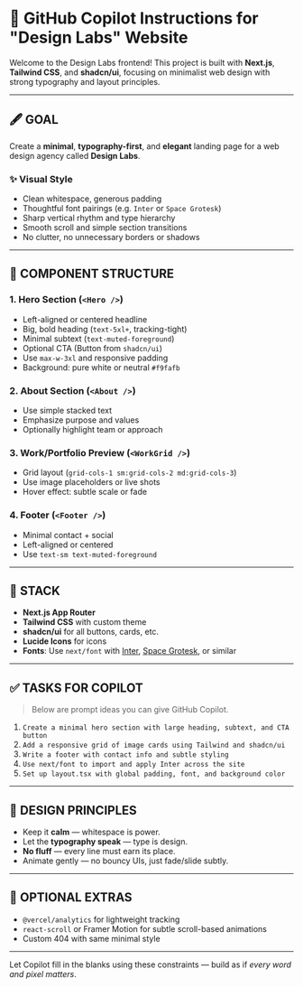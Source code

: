 # 🧠 GitHub Copilot Instructions for "Design Labs" Website

Welcome to the Design Labs frontend! This project is built with **Next.js**, **Tailwind CSS**, and **shadcn/ui**, focusing on minimalist web design with strong typography and layout principles.

---

## 🖋️ GOAL

Create a **minimal**, **typography-first**, and **elegant** landing page for a web design agency called **Design Labs**.

### ✨ Visual Style

- Clean whitespace, generous padding
- Thoughtful font pairings (e.g. `Inter` or `Space Grotesk`)
- Sharp vertical rhythm and type hierarchy
- Smooth scroll and simple section transitions
- No clutter, no unnecessary borders or shadows

---

## 🧱 COMPONENT STRUCTURE

### 1. Hero Section (`<Hero />`)
- Left-aligned or centered headline
- Big, bold heading (`text-5xl+`, tracking-tight)
- Minimal subtext (`text-muted-foreground`)
- Optional CTA (Button from `shadcn/ui`)
- Use `max-w-3xl` and responsive padding
- Background: pure white or neutral `#f9fafb`

### 2. About Section (`<About />`)
- Use simple stacked text
- Emphasize purpose and values
- Optionally highlight team or approach

### 3. Work/Portfolio Preview (`<WorkGrid />`)
- Grid layout (`grid-cols-1 sm:grid-cols-2 md:grid-cols-3`)
- Use image placeholders or live shots
- Hover effect: subtle scale or fade

### 4. Footer (`<Footer />`)
- Minimal contact + social
- Left-aligned or centered
- Use `text-sm text-muted-foreground`

---

## 🧩 STACK

- **Next.js App Router**
- **Tailwind CSS** with custom theme
- **shadcn/ui** for all buttons, cards, etc.
- **Lucide Icons** for icons
- **Fonts**: Use `next/font` with [Inter](https://fonts.google.com/specimen/Inter), [Space Grotesk](https://fonts.google.com/specimen/Space+Grotesk), or similar

---

## ✅ TASKS FOR COPILOT

> Below are prompt ideas you can give GitHub Copilot.

1. `Create a minimal hero section with large heading, subtext, and CTA button`
2. `Add a responsive grid of image cards using Tailwind and shadcn/ui`
3. `Write a footer with contact info and subtle styling`
4. `Use next/font to import and apply Inter across the site`
5. `Set up layout.tsx with global padding, font, and background color`

---

## 🧼 DESIGN PRINCIPLES

- Keep it **calm** — whitespace is power.
- Let the **typography speak** — type is design.
- **No fluff** — every line must earn its place.
- Animate gently — no bouncy UIs, just fade/slide subtly.

---

## 🧪 OPTIONAL EXTRAS

- `@vercel/analytics` for lightweight tracking
- `react-scroll` or Framer Motion for subtle scroll-based animations
- Custom 404 with same minimal style

---

Let Copilot fill in the blanks using these constraints — build as if *every word and pixel matters*.

